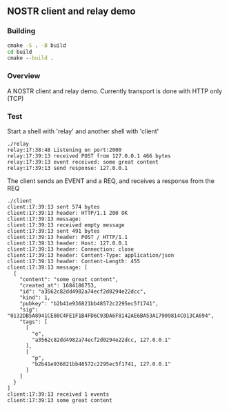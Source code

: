 ## NOSTR client and relay demo


### Building

``` cmd
cmake -S . -B build
cd build 
cmake --build .
```

### Overview

A NOSTR client and relay demo. Currently transport is done with HTTP only (TCP) 

### Test

Start a shell with 'relay' and another shell with 'client'

```
./relay
relay:17:38:48 Listening on port:2000
relay:17:39:13 received POST from 127.0.0.1 466 bytes
relay:17:39:13 event received: some great content
relay:17:39:13 send response: 127.0.0.1
```
The client sends an EVENT and a REQ, and receives a response from the REQ

```
./client
client:17:39:13 sent 574 bytes
client:17:39:13 header: HTTP/1.1 200 OK
client:17:39:13 message: 
client:17:39:13 received empty message
client:17:39:13 sent 491 bytes
client:17:39:13 header: POST / HTTP/1.1
client:17:39:13 header: Host: 127.0.0.1
client:17:39:13 header: Connection: close
client:17:39:13 header: Content-Type: application/json
client:17:39:13 header: Content-Length: 455
client:17:39:13 message: [
  {
    "content": "some great content",
    "created_at": 1684186753,
    "id": "a3562c82dd4982a74ecf2d0294e22dcc",
    "kind": 1,
    "pubkey": "b2b41e936821bb48572c2295ec5f1741",
    "sig": "0132DB5A8941CE80C4FE1F1B4FD6C93DA6F8142AE6BA53A17909814C013CA694",
    "tags": [
      [
        "e",
        "a3562c82dd4982a74ecf2d0294e22dcc, 127.0.0.1"
      ],
      [
        "p",
        "b2b41e936821bb48572c2295ec5f1741, 127.0.0.1"
      ]
    ]
  }
]
client:17:39:13 received 1 events
client:17:39:13 some great content
```